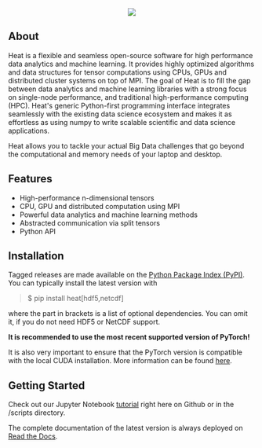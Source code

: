 <div align="center">
  <img src="https://raw.githubusercontent.com/helmholtz-analytics/heat/main/doc/images/logo.png">
</div>


## About

Heat is a flexible and seamless open-source software for high performance data analytics and machine learning. It provides highly optimized algorithms and data structures for tensor computations using CPUs, GPUs and distributed cluster systems on top of MPI. The goal of Heat is to fill the gap between data analytics and machine learning libraries with a strong focus on single-node performance, and traditional high-performance computing (HPC). Heat's generic Python-first programming interface integrates seamlessly with the existing data science ecosystem and makes it as effortless as using numpy to write scalable scientific and data science applications.

Heat allows you to tackle your actual Big Data challenges that go beyond the computational and memory needs of your laptop and desktop.

## Features

* High-performance n-dimensional tensors
* CPU, GPU and distributed computation using MPI
* Powerful data analytics and machine learning methods
* Abstracted communication via split tensors
* Python API


## Installation

Tagged releases are made available on the
[Python Package Index (PyPI)](https://pypi.org/project/heat/). You can typically
install the latest version with

> $ pip install heat[hdf5,netcdf]

where the part in brackets is a list of optional dependencies. You can omit
it, if you do not need HDF5 or NetCDF support.

**It is recommended to use the most recent supported version of PyTorch!**

It is also very important to ensure that the PyTorch version is compatible with the local CUDA installation.
More information can be found [here](https://pytorch.org/get-started/locally/).


## Getting Started

Check out our Jupyter Notebook [tutorial](https://github.com/helmholtz-analytics/heat/blob/main/scripts/tutorial.ipynb)
right here on Github or in the /scripts directory.

The complete documentation of the latest version is always deployed on
[Read the Docs](https://heat.readthedocs.io/).
